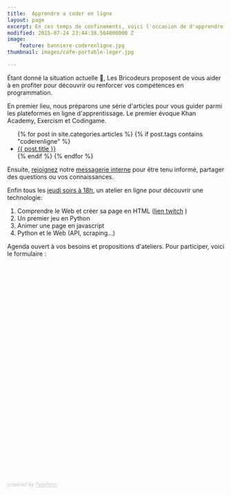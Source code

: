 ```yaml
---
title:  Apprendre a coder en ligne
layout: page
excerpt: En ces temps de confinements, voici l'occasion de d'apprendre a coder en ligne.
modified: 2015-07-24 23:44:38.564000000 Z
image:
    feature: banniere-coderenligne.jpg
thumbnail: images/cafe-portable-leger.jpg

---
```


Étant donné la situation actuelle 🤷, Les Bricodeurs proposent de vous aider à en profiter pour découvrir ou renforcer vos compétences en programmation.

En premier lieu, nous préparons une série d'articles pour vous guider parmi les plateformes en ligne d'apprentissage. Le premier évoque Khan Academy, Exercism et Codingame.
<ul class="">
{% for post in site.categories.articles %} 
{% if post.tags contains "coderenligne" %}
  <li><article><a href="{{ site.url }}{{ post.url }}">{{ post.title }} </a></article></li>
{% endif %}
{% endfor %}
</ul>

Ensuite, [rejoignez](https://www.helloasso.com/associations/les-bricodeurs/adhesions/adhesions-bricodeurs-2016) notre [messagerie interne](https://join.slack.com/t/bricodeurs/shared_invite/zt-3sxsf81w-Rvwn~LcyLi1ekAln6qCl1Q) pour être tenu informé, partager des questions ou vos connaissances.

Enfin tous les [jeudi soirs à 18h](https://www.facebook.com/events/2876113685783817/), un atelier en ligne pour découvrir une technologie:
1. Comprendre le Web et créer sa page en HTML ([lien twitch](https://www.twitch.tv/lesbricodeurs/) )
2. Un premier jeu en Python
3. Animer une page en javascript
4. Python et le Web (API, scraping...)

Agenda ouvert à vos besoins et propositions d'ateliers. Pour participer, voici le formulaire :

<div class="typeform-widget" data-url="https://lesbricodeurs.typeform.com/to/nlyRQK" style="width: 100%; height: 500px;"></div> <script> (function() { var qs,js,q,s,d=document, gi=d.getElementById, ce=d.createElement, gt=d.getElementsByTagName, id="typef_orm", b="https://embed.typeform.com/"; if(!gi.call(d,id)) { js=ce.call(d,"script"); js.id=id; js.src=b+"embed.js"; q=gt.call(d,"script")[0]; q.parentNode.insertBefore(js,q) } })() </script> <div style="font-family: Sans-Serif;font-size: 12px;color: #999;opacity: 0.5; padding-top: 5px;"> powered by <a href="https://admin.typeform.com/signup?utm_campaign=nlyRQK&utm_source=typeform.com-01D8JWX96RYSD4EMK2XJRHMJFK-free&utm_medium=typeform&utm_content=typeform-embedded-poweredbytypeform&utm_term=EN" style="color: #999" target="_blank">Typeform</a> </div>


